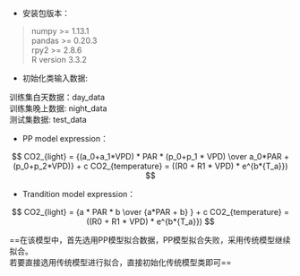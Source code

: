 - 安装包版本：
> numpy >= 1.13.1 <br> 
pandas >= 0.20.3 <br>
rpy2 >= 2.8.6 <br>
R version 3.3.2

- 初始化类输入数据:
> 
训练集白天数据：day_data <DataFrame> <br>
训练集晚上数据: night_data <DataFrame> <br>
测试集数据: test_data <DataFrame>

- PP model expression：
```math

CO2_{light} = {(a_0+a_1*VPD) * PAR * (p_0+p_1 * VPD) \over a_0*PAR + (p_0+p_2*VPD)}  + c

CO2_{temperature} = ((R0 + R1 * VPD) * e^{b*{T_a}})

```

- Trandition model expression：
```math

CO2_{light} = {a * PAR * b \over {a*PAR + b} } + c

CO2_{temperature} = ((R0 + R1 * VPD) * e^{b*{T_a}})

```

==在该模型中，首先选用PP模型拟合数据，PP模型拟合失败，采用传统模型继续拟合。<br>若要直接选用传统模型进行拟合，直接初始化传统模型类即可==